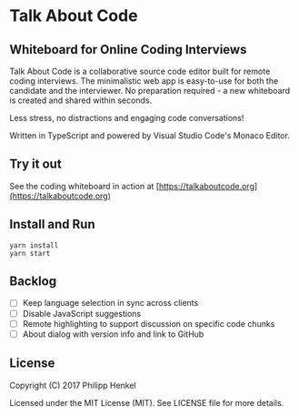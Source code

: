 # Talk About Code 
## Whiteboard for Online Coding Interviews

Talk About Code is a collaborative source code editor built for remote coding interviews. The minimalistic web app is easy-to-use for both the candidate and the interviewer. No preparation required - a new whiteboard is created and shared within seconds.

Less stress, no distractions and engaging code conversations!

Written in TypeScript and powered by Visual Studio Code's Monaco Editor.

## Try it out
See the coding whiteboard in action at [https://talkaboutcode.org](https://talkaboutcode.org)

## Install and Run
```console
yarn install
yarn start
```

## Backlog
- [ ] Keep language selection in sync across clients
- [ ] Disable JavaScript suggestions
- [ ] Remote highlighting to support discussion on specific code chunks
- [ ] About dialog with version info and link to GitHub

## License

Copyright (C) 2017 Philipp Henkel

Licensed under the MIT License (MIT). See LICENSE file for more details.
